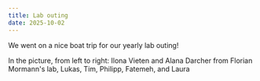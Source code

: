 ```yaml
---
title: Lab outing
date: 2025-10-02
---
```


We went on a nice boat trip for our yearly lab outing!

<!--more-->

In the picture, from left to right: Ilona Vieten and Alana Darcher from Florian Mormann's lab, Lukas, Tim, Philipp, Fatemeh, and Laura